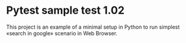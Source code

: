 # Pytest sample test 1.02

This project is an example of a minimal setup in Python to run simplest «search in google» scenario in Web Browser. 

